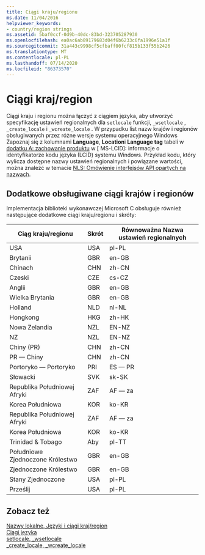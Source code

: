 ```yaml
---
title: Ciągi kraju/regionu
ms.date: 11/04/2016
helpviewer_keywords:
- country/region strings
ms.assetid: 5baf0ccf-0d9b-40dc-83bd-323705287930
ms.openlocfilehash: ea0ac6ab89179683d04f6b6233c6fa1996e51a1f
ms.sourcegitcommit: 31a443c9998cf5cfbaff00fcf815b133f55b2426
ms.translationtype: MT
ms.contentlocale: pl-PL
ms.lasthandoff: 07/14/2020
ms.locfileid: "86373570"
---
```

# <a name="countryregion-strings"></a>Ciągi kraj/region

Ciągi kraju i regionu można łączyć z ciągiem języka, aby utworzyć specyfikację ustawień regionalnych dla `setlocale` funkcji, `_wsetlocale` , `_create_locale` i `_wcreate_locale` . W przypadku list nazw krajów i regionów obsługiwanych przez różne wersje systemu operacyjnego Windows Zapoznaj się z kolumnami **Language**, **Location**i **Language tag** tabeli w [dodatku A: zachowanie produktu](https://docs.microsoft.com/openspecs/windows_protocols/ms-lcid/a9eac961-e77d-41a6-90a5-ce1a8b0cdb9c) w \[ MS-LCID]: informacje o identyfikatorze kodu języka (LCID) systemu Windows. Przykład kodu, który wylicza dostępne nazwy ustawień regionalnych i powiązane wartości, można znaleźć w temacie [NLS: Omówienie interfejsów API opartych na nazwach](/windows/win32/intl/nls--name-based-apis-sample).

## <a name="additional-supported-country-and-region-strings"></a>Dodatkowe obsługiwane ciągi krajów i regionów

Implementacja biblioteki wykonawczej Microsoft C obsługuje również następujące dodatkowe ciągi kraju/regionu i skróty:

|Ciąg kraju/regionu|Skrót|Równoważna Nazwa ustawień regionalnych|
|----------------------------|------------------|----------------------------|
|USA|USA|pl-PL|
|Brytanii|GBR|en-GB|
|Chinach|CHN|zh-CN|
|Czeski|CZE|cs-CZ|
|Anglii|GBR|en-GB|
|Wielka Brytania|GBR|en-GB|
|Holland|NLD|nl-NL|
|Hongkong|HKG|zh-HK|
|Nowa Zelandia|NZL|EN-NZ|
|NZ|NZL|EN-NZ|
|Chiny (PR)|CHN|zh-CN|
|PR — Chiny|CHN|zh-CN|
|Portoryko — Portoryko|PRI|ES — PR|
|Słowacki|SVK|sk-SK|
|Republika Południowej Afryki|ZAF|AF — za|
|Korea Południowa|KOR|ko-KR|
|Republika Południowej Afryki|ZAF|AF — za|
|Korea Południowa|KOR|ko-KR|
|Trinidad & Tobago|Aby|pl-TT|
|Południowe Zjednoczone Królestwo|GBR|en-GB|
|Zjednoczone Królestwo|GBR|en-GB|
|Stany Zjednoczone|USA|pl-PL|
|Prześlij|USA|pl-PL|

## <a name="see-also"></a>Zobacz też

[Nazwy lokalne, Języki i ciągi kraj/region](../c-runtime-library/locale-names-languages-and-country-region-strings.md)<br/>
[Ciągi języka](../c-runtime-library/language-strings.md)<br/>
[setlocale, _wsetlocale](../c-runtime-library/reference/setlocale-wsetlocale.md)<br/>
[_create_locale, _wcreate_locale](../c-runtime-library/reference/create-locale-wcreate-locale.md)
